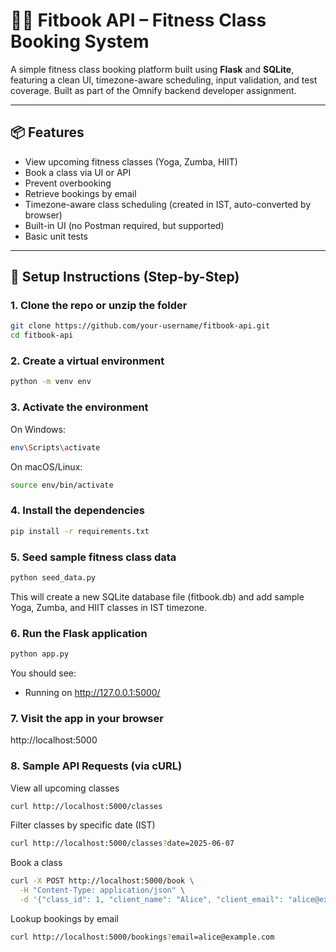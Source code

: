 # 🧘‍♀️ Fitbook API – Fitness Class Booking System

A simple fitness class booking platform built using **Flask** and **SQLite**, featuring a clean UI, timezone-aware scheduling, input validation, and test coverage. Built as part of the Omnify backend developer assignment.

---

## 📦 Features

- View upcoming fitness classes (Yoga, Zumba, HIIT)
- Book a class via UI or API
- Prevent overbooking
- Retrieve bookings by email
- Timezone-aware class scheduling (created in IST, auto-converted by browser)
- Built-in UI (no Postman required, but supported)
- Basic unit tests

---

## 🚀 Setup Instructions (Step-by-Step)

### 1. Clone the repo or unzip the folder
```bash
git clone https://github.com/your-username/fitbook-api.git
cd fitbook-api
```

### 2. Create a virtual environment

```bash
python -m venv env
```

### 3. Activate the environment

On Windows:
```bash
env\Scripts\activate
```
On macOS/Linux:
```bash
source env/bin/activate
```

### 4. Install the dependencies
```bash
pip install -r requirements.txt
```

### 5. Seed sample fitness class data
```bash
python seed_data.py
```

This will create a new SQLite database file (fitbook.db) and add sample Yoga, Zumba, and HIIT classes in IST timezone.

### 6. Run the Flask application
```bash
python app.py
```

You should see:
 * Running on http://127.0.0.1:5000/

### 7. Visit the app in your browser 
http://localhost:5000


### 8. Sample API Requests (via cURL)
View all upcoming classes
```bash
curl http://localhost:5000/classes
```
Filter classes by specific date (IST)
```bash
curl http://localhost:5000/classes?date=2025-06-07
```
Book a class
```bash
curl -X POST http://localhost:5000/book \
  -H "Content-Type: application/json" \
  -d '{"class_id": 1, "client_name": "Alice", "client_email": "alice@example.com"}'
```
Lookup bookings by email
```bash
curl http://localhost:5000/bookings?email=alice@example.com
```

